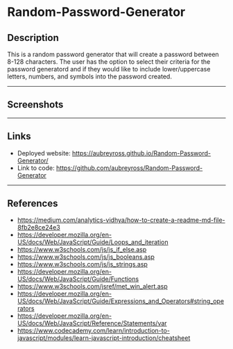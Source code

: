 # Random-Password-Generator

## Description 
This is a random password generator that will create a password between 8-128 characters. The user has the option to select their criteria for the password generatord and if they would like to include lower/uppercase letters, numbers, and symbols into the password created.

***

## Screenshots

***
## Links 
* Deployed website: https://aubreyross.github.io/Random-Password-Generator/
* Link to code: https://github.com/aubreyross/Random-Password-Generator

***
## References
* https://medium.com/analytics-vidhya/how-to-create-a-readme-md-file-8fb2e8ce24e3
* https://developer.mozilla.org/en-US/docs/Web/JavaScript/Guide/Loops_and_iteration
* https://www.w3schools.com/js/js_if_else.asp
* https://www.w3schools.com/js/js_booleans.asp
* https://www.w3schools.com/js/js_strings.asp
* https://developer.mozilla.org/en-US/docs/Web/JavaScript/Guide/Functions
* https://www.w3schools.com/jsref/met_win_alert.asp
* https://developer.mozilla.org/en-US/docs/Web/JavaScript/Guide/Expressions_and_Operators#string_operators
* https://developer.mozilla.org/en-US/docs/Web/JavaScript/Reference/Statements/var
* https://www.codecademy.com/learn/introduction-to-javascript/modules/learn-javascript-introduction/cheatsheet
